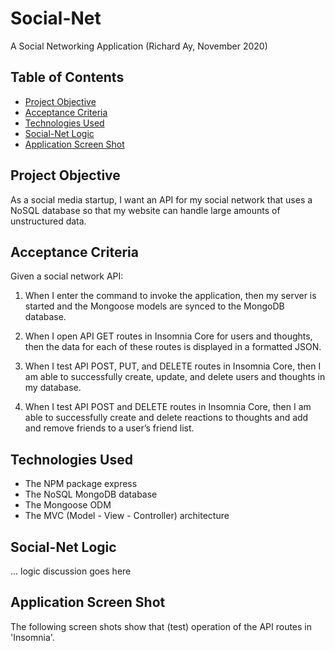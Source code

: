 # Social-Net
A Social Networking Application
(Richard Ay, November 2020)

## Table of Contents
* [Project Objective](#project-objective)
* [Acceptance Criteria](#acceptance-criteria)
* [Technologies Used](#technologies-used)
* [Social-Net Logic](#social-net-logic)
* [Application Screen Shot](#application-screen-shot)


## Project Objective
As a social media startup, I want an API for my social network that uses a NoSQL database
so that my website can handle large amounts of unstructured data.

## Acceptance Criteria
Given a social network API:

1) When I enter the command to invoke the application, then my server is started and the Mongoose models are synced to the MongoDB database.

2) When I open API GET routes in Insomnia Core for users and thoughts, then the data for each of these routes is displayed in a formatted JSON.

3) When I test API POST, PUT, and DELETE routes in Insomnia Core, then I am able to successfully create, update, and delete users and thoughts in my database.

4) When I test API POST and DELETE routes in Insomnia Core, then I am able to successfully create and delete reactions to thoughts and add and remove friends to a user’s friend list.

## Technologies Used
* The NPM package express
* The NoSQL MongoDB database 
* The Mongoose ODM
* The MVC (Model - View - Controller) architecture

## Social-Net Logic
... logic discussion goes here


## Application Screen Shot
The following screen shots show that (test) operation of the API routes in 'Insomnia'.
